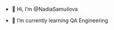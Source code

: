 - 👋 Hi, I’m @NadiaSamuilova

- 🌱 I’m currently learning QA Engineering


<!---
NadiaSamuilova/NadiaSamuilova is a ✨ special ✨ repository because its `README.md` (this file) appears on your GitHub profile.
You can click the Preview link to take a look at your changes.
--->
